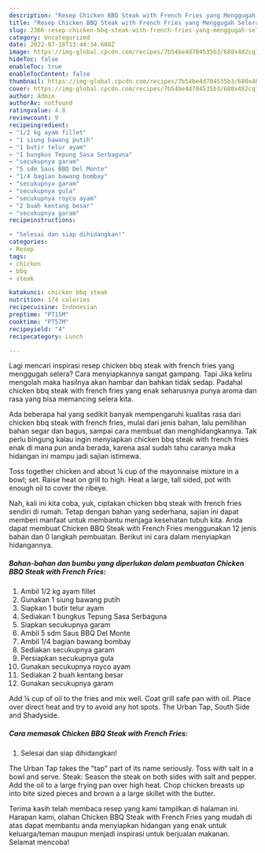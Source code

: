 ```yaml
---
description: "Resep Chicken BBQ Steak with French Fries yang Menggugah Selera, Buat Buka Puasa Bikin Ngiler"
title: "Resep Chicken BBQ Steak with French Fries yang Menggugah Selera, Buat Buka Puasa Bikin Ngiler"
slug: 2366-resep-chicken-bbq-steak-with-french-fries-yang-menggugah-selera-buat-buka-puasa-bikin-ngiler
category: Uncategorized
date: 2022-07-18T13:44:34.680Z
image: https://img-global.cpcdn.com/recipes/7b54be4d704535b3/680x482cq70/chicken-bbq-steak-with-french-fries-foto-resep-utama.jpg
hideToc: false
enableToc: true
enableTocContent: false
thumbnail: https://img-global.cpcdn.com/recipes/7b54be4d704535b3/680x482cq70/chicken-bbq-steak-with-french-fries-foto-resep-utama.jpg
cover: https://img-global.cpcdn.com/recipes/7b54be4d704535b3/680x482cq70/chicken-bbq-steak-with-french-fries-foto-resep-utama.jpg
author: Admin
authorAv: notfound
ratingvalue: 4.8
reviewcount: 9
recipeingredient:
- "1/2 kg ayam fillet"
- "1 siung bawang putih"
- "1 butir telur ayam"
- "1 bungkus Tepung Sasa Serbaguna"
- "secukupnya garam"
- "5 sdm Saus BBQ Del Monte"
- "1/4 bagian bawang bombay"
- "secukupnya garam"
- "secukupnya gula"
- "secukupnya royco ayam"
- "2 buah kentang besar"
- "secukupnya garam"
recipeinstructions:

- "Selesai dan siap dihidangkan!"
categories:
- Resep
tags:
- chicken
- bbq
- steak

katakunci: chicken bbq steak 
nutrition: 174 calories
recipecuisine: Indonesian
preptime: "PT15M"
cooktime: "PT57M"
recipeyield: "4"
recipecategory: Lunch

---
```



Lagi mencari inspirasi resep chicken bbq steak with french fries yang menggugah selera? Cara menyiapkannya sangat gampang. Tapi Jika keliru mengolah maka hasilnya akan hambar dan bahkan tidak sedap. Padahal chicken bbq steak with french fries yang enak seharusnya punya aroma dan rasa yang bisa memancing selera kita.


Ada beberapa hal yang sedikit banyak mempengaruhi kualitas rasa dari chicken bbq steak with french fries, mulai dari jenis bahan, lalu pemilihan bahan segar dan bagus, sampai cara membuat dan menghidangkannya. Tak perlu bingung kalau ingin menyiapkan chicken bbq steak with french fries enak di mana pun anda berada, karena asal sudah tahu caranya maka hidangan ini mampu jadi sajian istimewa.

Toss together chicken and about ¼ cup of the mayonnaise mixture in a bowl; set. Raise heat on grill to high. Heat a large, tall sided, pot with enough oil to cover the ribeye.


Nah, kali ini kita coba, yuk, ciptakan chicken bbq steak with french fries sendiri di rumah. Tetap dengan bahan yang sederhana, sajian ini dapat memberi manfaat untuk membantu menjaga kesehatan tubuh kita. Anda dapat membuat Chicken BBQ Steak with French Fries menggunakan 12 jenis bahan dan 0 langkah pembuatan. Berikut ini cara dalam menyiapkan hidangannya.

<!--inarticleads1-->

##### Bahan-bahan dan bumbu yang diperlukan dalam pembuatan Chicken BBQ Steak with French Fries:

1. Ambil 1/2 kg ayam fillet
1. Gunakan 1 siung bawang putih
1. Siapkan 1 butir telur ayam
1. Sediakan 1 bungkus Tepung Sasa Serbaguna
1. Siapkan secukupnya garam
1. Ambil 5 sdm Saus BBQ Del Monte
1. Ambil 1/4 bagian bawang bombay
1. Sediakan secukupnya garam
1. Persiapkan secukupnya gula
1. Gunakan secukupnya royco ayam
1. Sediakan 2 buah kentang besar
1. Gunakan secukupnya garam


Add ¼ cup of oil to the fries and mix well. Coat grill safe pan with oil. Place over direct heat and try to avoid any hot spots. The Urban Tap, South Side and Shadyside. 

<!--inarticleads2-->

##### Cara memasak Chicken BBQ Steak with French Fries:


1. Selesai dan siap dihidangkan!

The Urban Tap takes the &#34;tap&#34; part of its name seriously. Toss with salt in a bowl and serve. Steak: Season the steak on both sides with salt and pepper. Add the oil to a large frying pan over high heat. Chop chicken breasts up into bite sized pieces and brown a a large skillet with the butter. 

Terima kasih telah membaca resep yang kami tampilkan di halaman ini. Harapan kami, olahan Chicken BBQ Steak with French Fries yang mudah di atas dapat membantu anda menyiapkan hidangan yang enak untuk keluarga/teman maupun menjadi inspirasi untuk berjualan makanan. Selamat mencoba!
